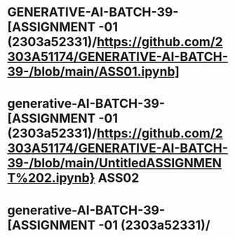 # GENERATIVE-AI-BATCH-39- [ASSIGNMENT -01 (2303a52331)/https://github.com/2303A51174/GENERATIVE-AI-BATCH-39-/blob/main/ASS01.ipynb]
# generative-AI-BATCH-39-[ASSIGNMENT -01 (2303a52331)/https://github.com/2303A51174/GENERATIVE-AI-BATCH-39-/blob/main/UntitledASSIGNMENT%202.ipynb} ASS02
# generative-AI-BATCH-39-[ASSIGNMENT -01 (2303a52331)/
